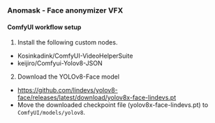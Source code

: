 ### Anomask - Face anonymizer VFX

#### ComfyUI workflow setup

1. Install the following custom nodes.

- Kosinkadink/ComfyUI-VideoHelperSuite
- keijiro/Comfyui-Yolov8-JSON

2. Download the YOLOv8-Face model

- https://github.com/lindevs/yolov8-face/releases/latest/download/yolov8x-face-lindevs.pt
- Move the downloaded checkpoint file (yolov8x-face-lindevs.pt) to `ComfyUI/models/yolov8`.
